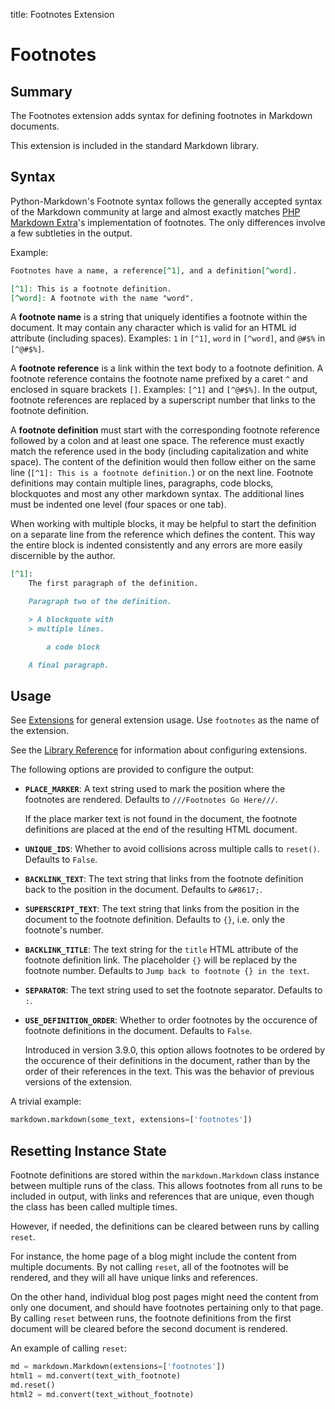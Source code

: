 title: Footnotes Extension

Footnotes
=========

Summary
-------

The Footnotes extension adds syntax for defining footnotes in Markdown
documents.

This extension is included in the standard Markdown library.

Syntax
------

Python-Markdown's Footnote syntax follows the generally accepted syntax of the
Markdown community at large and almost exactly matches [PHP Markdown Extra][]'s
implementation of footnotes. The only differences involve a few subtleties in
the output.

[PHP Markdown Extra]: http://michelf.com/projects/php-markdown/extra/#footnotes

Example:

```md
Footnotes have a name, a reference[^1], and a definition[^word].

[^1]: This is a footnote definition.
[^word]: A footnote with the name "word".
```

A **footnote name** is a string that uniquely identifies a footnote within the
document. It may contain any character which is valid for an HTML id attribute
(including spaces). Examples: `1` in `[^1]`, `word` in `[^word]`,
and `@#$%` in `[^@#$%]`.

A **footnote reference** is a link within the text body to a footnote definition.
A footnote reference contains the footnote name prefixed by a caret `^` and enclosed
in square brackets `[]`. Examples: `[^1]` and `[^@#$%]`. In the output, footnote
references are replaced by a superscript number that links to the footnote definition.

A **footnote definition** must start with the corresponding footnote reference
followed by a colon and at least one space. The reference must exactly match
the reference used in the body (including capitalization and white space).
The content of the definition would then follow either on the same line
(`[^1]: This is a footnote definition.`) or on the next line.
Footnote definitions may contain multiple lines, paragraphs, code blocks,
blockquotes and most any other markdown syntax. The additional lines must be
indented one level (four spaces or one tab).

When working with multiple blocks, it may be helpful to start the definition on a
separate line from the reference which defines the content. This way the entire block
is indented consistently and any errors are more easily discernible by the author.

```md
[^1]:
    The first paragraph of the definition.

    Paragraph two of the definition.

    > A blockquote with
    > multiple lines.

        a code block

    A final paragraph.
```

Usage
-----

See [Extensions](index.md) for general extension usage. Use `footnotes` as the
name of the extension.

See the [Library Reference](../reference.md#extensions) for information about
configuring extensions.

The following options are provided to configure the output:

* **`PLACE_MARKER`**:
    A text string used to mark the position where the footnotes are rendered.
    Defaults to `///Footnotes Go Here///`.

    If the place marker text is not found in the document, the footnote
    definitions are placed at the end of the resulting HTML document.

* **`UNIQUE_IDS`**:
    Whether to avoid collisions across multiple calls to `reset()`. Defaults to
    `False`.

* **`BACKLINK_TEXT`**:
    The text string that links from the footnote definition back to the position
    in the document. Defaults to `&#8617;`.

* **`SUPERSCRIPT_TEXT`**:
    The text string that links from the position in the document to the footnote
    definition. Defaults to `{}`, i.e. only the footnote's number.

* **`BACKLINK_TITLE`**:
    The text string for the `title` HTML attribute of the footnote definition link.
    The placeholder `{}` will be replaced by the footnote number. Defaults to
    `Jump back to footnote {} in the text`.

* **`SEPARATOR`**:
    The text string used to set the footnote separator. Defaults to `:`.

* **`USE_DEFINITION_ORDER`**:
    Whether to order footnotes by the occurence of footnote definitions
    in the document. Defaults to `False`.

    Introduced in version 3.9.0, this option allows footnotes to be ordered
    by the occurence of their definitions in the document, rather than by the
    order of their references in the text. This was the behavior of
    previous versions of the extension.

A trivial example:

```python
markdown.markdown(some_text, extensions=['footnotes'])
```

Resetting Instance State
-----

Footnote definitions are stored within the  `markdown.Markdown` class instance between
multiple runs of the class.  This allows footnotes from all runs to be included in
output, with links and references that are unique, even though the class has been
called multiple times.

However, if needed, the definitions can be cleared between runs by calling `reset`.

For instance, the home page of a blog might include the content from multiple documents.
By not calling `reset`, all of the footnotes will be rendered, and they will all have
unique links and references.

On the other hand, individual blog post pages might need the content from only one
document, and should have footnotes pertaining only to that page. By calling `reset`
between runs, the footnote definitions from the first document will be cleared before
the second document is rendered.

An example of calling `reset`:

```python
md = markdown.Markdown(extensions=['footnotes'])
html1 = md.convert(text_with_footnote)
md.reset()
html2 = md.convert(text_without_footnote)
```
